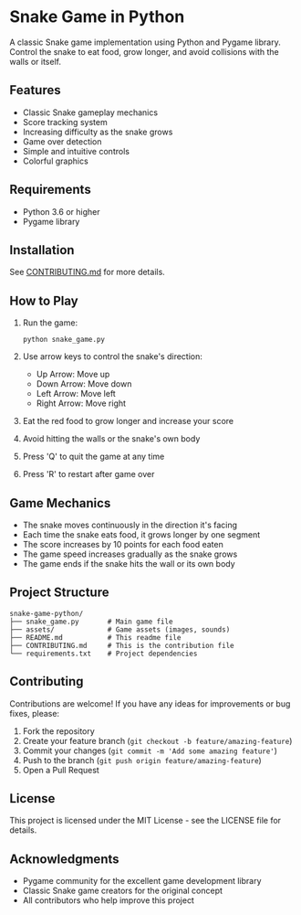 # Snake Game in Python

A classic Snake game implementation using Python and Pygame library. Control the snake to eat food, grow longer, and avoid collisions with the walls or itself.

## Features

- Classic Snake gameplay mechanics
- Score tracking system
- Increasing difficulty as the snake grows
- Game over detection
- Simple and intuitive controls
- Colorful graphics

## Requirements

- Python 3.6 or higher
- Pygame library

## Installation

See [CONTRIBUTING.md](./CONTRIBUTING.md) for more details.

## How to Play

1. Run the game:
   ```
   python snake_game.py
   ```

2. Use arrow keys to control the snake's direction:
   - Up Arrow: Move up
   - Down Arrow: Move down
   - Left Arrow: Move left
   - Right Arrow: Move right

3. Eat the red food to grow longer and increase your score
4. Avoid hitting the walls or the snake's own body
5. Press 'Q' to quit the game at any time
6. Press 'R' to restart after game over

## Game Mechanics

- The snake moves continuously in the direction it's facing
- Each time the snake eats food, it grows longer by one segment
- The score increases by 10 points for each food eaten
- The game speed increases gradually as the snake grows
- The game ends if the snake hits the wall or its own body

## Project Structure

```
snake-game-python/
├── snake_game.py       # Main game file
├── assets/             # Game assets (images, sounds)
├── README.md           # This readme file
├── CONTRIBUTING.md     # This is the contribution file
└── requirements.txt    # Project dependencies
```

## Contributing

Contributions are welcome! If you have any ideas for improvements or bug fixes, please:

1. Fork the repository
2. Create your feature branch (`git checkout -b feature/amazing-feature`)
3. Commit your changes (`git commit -m 'Add some amazing feature'`)
4. Push to the branch (`git push origin feature/amazing-feature`)
5. Open a Pull Request

## License

This project is licensed under the MIT License - see the LICENSE file for details.

## Acknowledgments

- Pygame community for the excellent game development library
- Classic Snake game creators for the original concept
- All contributors who help improve this project